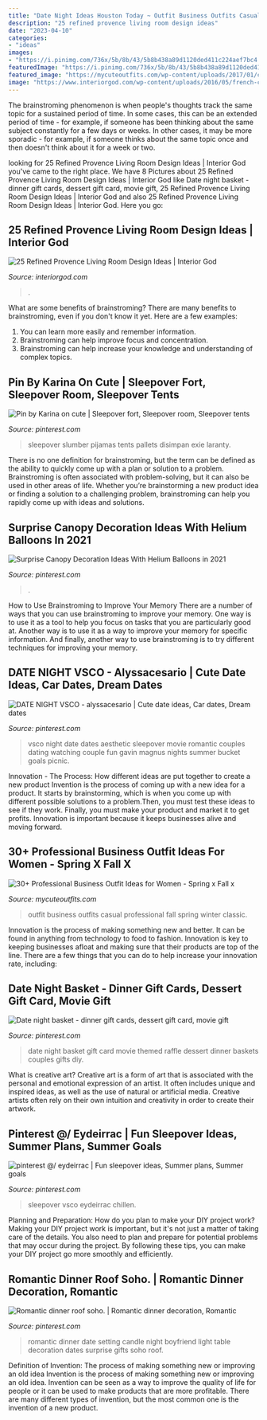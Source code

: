 ```yaml
---
title: "Date Night Ideas Houston Today ~ Outfit Business Outfits Casual Professional Fall Spring Winter Classic"
description: "25 refined provence living room design ideas"
date: "2023-04-10"
categories:
- "ideas"
images:
- "https://i.pinimg.com/736x/5b/8b/43/5b8b438a89d1120ded411c224aef7bc4.jpg"
featuredImage: "https://i.pinimg.com/736x/5b/8b/43/5b8b438a89d1120ded411c224aef7bc4.jpg"
featured_image: "https://mycuteoutfits.com/wp-content/uploads/2017/01/cute-outfit-blue-blouse-plus-leopard-heels-636x1024.jpg"
image: "https://www.interiorgod.com/wp-content/uploads/2016/05/french-country-great-room.jpg"
---
```



The brainstroming phenomenon is when people's thoughts track the same topic for a sustained period of time. In some cases, this can be an extended period of time - for example, if someone has been thinking about the same subject constantly for a few days or weeks. In other cases, it may be more sporadic - for example, if someone thinks about the same topic once and then doesn't think about it for a week or two.

	

		
looking for 25 Refined Provence Living Room Design Ideas | Interior God you've came to the right place. We have 8 Pictures about 25 Refined Provence Living Room Design Ideas | Interior God like Date night basket - dinner gift cards, dessert gift card, movie gift, 25 Refined Provence Living Room Design Ideas | Interior God and also 25 Refined Provence Living Room Design Ideas | Interior God. Here you go:
		
    
## 25 Refined Provence Living Room Design Ideas | Interior God

<img loading=lazy src="https://www.interiorgod.com/wp-content/uploads/2016/05/french-country-great-room.jpg" onerror="this.onerror=null;this.src='https://tse1.mm.bing.net/th?id=OIP.9lq8NQ8pQvvg51Lc-mXfyQHaLH&amp;pid=15.1';" alt="25 Refined Provence Living Room Design Ideas | Interior God">

_Source: interiorgod.com_

>. 

	

What are some benefits of brainstroming?
There are many benefits to brainstroming, even if you don't know it yet. Here are a few examples: 
1. You can learn more easily and remember information. 
2. Brainstroming can help improve focus and concentration. 
3. Brainstroming can help increase your knowledge and understanding of complex topics.

    
## Pin By Karina On Cute | Sleepover Fort, Sleepover Room, Sleepover Tents

<img loading=lazy src="https://i.pinimg.com/736x/36/8a/d3/368ad3507524523397074de9838a636a.jpg" onerror="this.onerror=null;this.src='https://tse2.mm.bing.net/th?id=OIP.2VJM-za6RhtC6US52VVNfAHaJ3&amp;pid=15.1';" alt="Pin by Karina on cute | Sleepover fort, Sleepover room, Sleepover tents">

_Source: pinterest.com_

>sleepover slumber pijamas tents pallets disimpan exie laranty. 

	

There is no one definition for brainstroming, but the term can be defined as the ability to quickly come up with a plan or solution to a problem. Brainstroming is often associated with problem-solving, but it can also be used in other areas of life. Whether you’re brainstorming a new product idea or finding a solution to a challenging problem, brainstroming can help you rapidly come up with ideas and solutions.

    
## Surprise Canopy Decoration Ideas With Helium Balloons In 2021

<img loading=lazy src="https://i.pinimg.com/736x/5b/8b/43/5b8b438a89d1120ded411c224aef7bc4.jpg" onerror="this.onerror=null;this.src='https://tse4.mm.bing.net/th?id=OIP.YhtMmKtst1tC7Mq8ZtSADAHaJQ&amp;pid=15.1';" alt="Surprise Canopy Decoration Ideas With Helium Balloons in 2021">

_Source: pinterest.com_

>. 

	

How to Use Brainstroming to Improve Your Memory
There are a number of ways that you can use brainstroming to improve your memory. One way is to use it as a tool to help you focus on tasks that you are particularly good at. Another way is to use it as a way to improve your memory for specific information. And finally, another way to use brainstroming is to try different techniques for improving your memory.

    
## DATE NIGHT VSCO - Alyssacesario | Cute Date Ideas, Car Dates, Dream Dates

<img loading=lazy src="https://i.pinimg.com/736x/20/b9/70/20b970c99ef816391fbb483701203786.jpg" onerror="this.onerror=null;this.src='https://tse4.mm.bing.net/th?id=OIP.KbFVpMseqjoJxJRv4vc0DwHaJ4&amp;pid=15.1';" alt="DATE NIGHT VSCO - alyssacesario | Cute date ideas, Car dates, Dream dates">

_Source: pinterest.com_

>vsco night date dates aesthetic sleepover movie romantic couples dating watching couple fun gavin magnus nights summer bucket goals picnic. 

	

Innovation - The Process: How different ideas are put together to create a new product
Invention is the process of coming up with a new idea for a product. It starts by brainstorming, which is when you come up with different possible solutions to a problem.Then, you must test these ideas to see if they work. Finally, you must make your product and market it to get profits. Innovation is important because it keeps businesses alive and moving forward.

    
## 30+ Professional Business Outfit Ideas For Women - Spring X Fall X

<img loading=lazy src="https://mycuteoutfits.com/wp-content/uploads/2017/01/cute-outfit-blue-blouse-plus-leopard-heels-636x1024.jpg" onerror="this.onerror=null;this.src='https://tse4.mm.bing.net/th?id=OIP.nDSf6AJ_3aWHIBCol7AtPQHaL7&amp;pid=15.1';" alt="30+ Professional Business Outfit Ideas for Women - Spring x Fall x">

_Source: mycuteoutfits.com_

>outfit business outfits casual professional fall spring winter classic. 

	

Innovation is the process of making something new and better. It can be found in anything from technology to food to fashion. Innovation is key to keeping businesses afloat and making sure that their products are top of the line. There are a few things that you can do to help increase your innovation rate, including:

    
## Date Night Basket - Dinner Gift Cards, Dessert Gift Card, Movie Gift

<img loading=lazy src="https://i.pinimg.com/736x/f1/e0/f3/f1e0f3992968decba08804b1ca4d6028.jpg" onerror="this.onerror=null;this.src='https://tse4.mm.bing.net/th?id=OIP._IPg2UoHU12V6d7hyPmRwwHaJ4&amp;pid=15.1';" alt="Date night basket - dinner gift cards, dessert gift card, movie gift">

_Source: pinterest.com_

>date night basket gift card movie themed raffle dessert dinner baskets couples gifts diy. 

	

What is creative art?
Creative art is a form of art that is associated with the personal and emotional expression of an artist. It often includes unique and inspired ideas, as well as the use of natural or artificial media. Creative artists often rely on their own intuition and creativity in order to create their artwork.

    
## Pinterest @/ Eydeirrac | Fun Sleepover Ideas, Summer Plans, Summer Goals

<img loading=lazy src="https://i.pinimg.com/736x/71/07/41/710741f5865760714438fcf290ab5526.jpg" onerror="this.onerror=null;this.src='https://tse4.mm.bing.net/th?id=OIP.GJQtm4Z_TDA4RksgHvIpIgHaOO&amp;pid=15.1';" alt="pinterest @/ eydeirrac | Fun sleepover ideas, Summer plans, Summer goals">

_Source: pinterest.com_

>sleepover vsco eydeirrac chillen. 

	

Planning and Preparation: How do you plan to make your DIY project work?
Making your DIY project work is important, but it's not just a matter of taking care of the details. You also need to plan and prepare for potential problems that may occur during the project. By following these tips, you can make your DIY project go more smoothly and efficiently.

    
## Romantic Dinner Roof Soho. | Romantic Dinner Decoration, Romantic

<img loading=lazy src="https://i.pinimg.com/736x/f8/f3/83/f8f3838ce6c48239d7e6490e9649d255--romantic-dinners-paradiso.jpg" onerror="this.onerror=null;this.src='https://tse2.mm.bing.net/th?id=OIP.5ujtOlxDyUlwcWRV9P4WjAHaEa&amp;pid=15.1';" alt="Romantic dinner roof soho. | Romantic dinner decoration, Romantic">

_Source: pinterest.com_

>romantic dinner date setting candle night boyfriend light table decoration dates surprise gifts soho roof. 

	

Definition of Invention: The process of making something new or improving an old idea
Invention is the process of making something new or improving an old idea. Invention can be seen as a way to improve the quality of life for people or it can be used to make products that are more profitable. There are many different types of invention, but the most common one is the invention of a new product.

